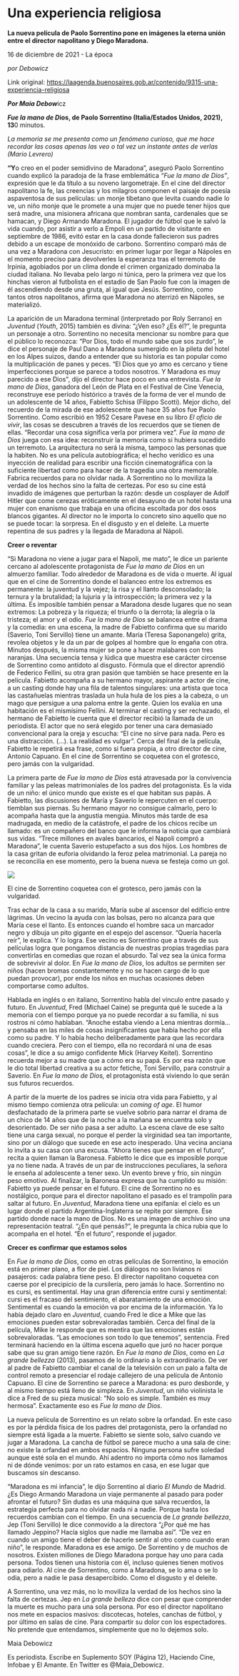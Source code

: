 # Una experiencia religiosa

**La nueva película de Paolo Sorrentino pone en imágenes la eterna unión entre el director napolitano y Diego Maradona.**

16 de diciembre de 2021 - La época

_por  Debowicz_

Link original: https://laagenda.buenosaires.gob.ar/contenido/9315-una-experiencia-religiosa



***Por Maia Debow***icz




*****Fue la mano de D***ios, de Paolo Sorrentino (Italia/Estados Unidos, 2021), 13**0 minutos.




*La memoria se me presenta como un fenómeno curioso, que me hace recordar las cosas apenas las veo o tal vez un instante antes de verlas (Mario Levrero)*




**“Y**o creo en el poder semidivino de Maradona”, aseguró Paolo Sorrentino cuando explicó la paradoja de la frase emblemática *“Fue la mano de Dios”*, expresión que le da título a su noveno largometraje. En el cine del director napolitano la fe, las creencias y los milagros componen el paisaje de poesía aspaventosa de sus películas: un monje tibetano que levita cuando nadie lo ve, un niño monje que le promete a una mujer que no puede tener hijos que será madre, una misionera africana que nombran santa, cardenales que se hamacan, y Diego Armando Maradona. El jugador de fútbol que le salvó la vida cuando, por asistir a verlo a Empoli en un partido de visitante en septiembre de 1986, evitó estar en la casa donde fallecieron sus padres debido a un escape de monóxido de carbono. Sorrentino comparó más de una vez a Maradona con Jesucristo: en primer lugar por llegar a Nápoles en el momento preciso para devolverles la esperanza tras el terremoto de Irpinia, agobiados por un clima donde el crimen organizado dominaba la ciudad italiana. No llevaba pelo largo ni túnica, pero la primera vez que los hinchas vieron al futbolista en el estadio de San Paolo fue con la imagen de él ascendiendo desde una gruta, al igual que Jesús. Sorrentino, como tantos otros napolitanos, afirma que Maradona no aterrizó en Nápoles, se materializó.




La aparición de un Maradona terminal (interpretado por Roly Serrano) en *Juventud* (*Youth*, 2015) también es divina: “¿Ven eso? ¿Es él?”, le pregunta un personaje a otro. Sorrentino no necesita mencionar su nombre para que el público lo reconozca: “Por Dios, todo el mundo sabe que sos zurdo”, le dice el personaje de Paul Dano a Maradona sumergido en la pileta del hotel en los Alpes suizos, dando a entender que su historia es tan popular como la multiplicación de panes y peces. “El Dios que yo amo es cercano y tiene imperfecciones porque se parece a todos nosotros. Y Maradona es muy parecido a ese Dios", dijo el director hace poco en una entrevista. *Fue la mano de Dios*, ganadora del León de Plata en el Festival de Cine Venecia, reconstruye ese período histórico a través de la forma de ver el mundo de un adolescente de 14 años, Fabietto Schisa (Filippo Scotti). Mejor dicho, del recuerdo de la mirada de ese adolescente que hace 35 años fue Paolo Sorrentino. Como escribió en 1952 Cesare Pavese en su libro *El oficio de vivir*, las cosas se descubren a través de los recuerdos que se tienen de ellas. “Recordar una cosa significa verla por primera vez”. *Fue la mano de Dios* juega con esa idea: reconstruir la memoria como si hubiera sucedido un terremoto. La arquitectura no será la misma, tampoco las personas que la habiten. No es una película autobiográfica; el hecho verídico es una inyección de realidad para escribir una ficción cinematográfica con la suficiente libertad como para hacer de la tragedia una obra memorable. Fabrica recuerdos para no olvidar nada. A Sorrentino no lo moviliza la verdad de los hechos sino la falta de certezas. Por eso su cine está invadido de imágenes que perturban la razón: desde un cosplayer de Adolf Hitler que come cerezas eróticamente en el desayuno de un hotel hasta una mujer con enanismo que trabaja en una oficina escoltada por dos osos blancos gigantes. Al director no le importa lo concreto sino aquello que no se puede tocar: la sorpresa. En el disgusto y en el deleite. La muerte repentina de sus padres y la llegada de Maradona al Nápoli.




**Creer o reventar**




“Si Maradona no viene a jugar para el Napoli, me mato”, le dice un pariente cercano al adolescente protagonista de *Fue la mano de Dios* en un almuerzo familiar. Todo alrededor de Maradona es de vida o muerte. Al igual que en el cine de Sorrentino donde el balanceo entre los extremos es permanente: la juventud y la vejez; la risa y el llanto desconsolado; la ternura y la brutalidad; la lujuria y la introspección; la primera vez y la última. Es imposible también pensar a Maradona desde lugares que no sean extremos: La pobreza y la riqueza; el triunfo o la derrota; la alegría o la tristeza; el amor y el odio. *Fue la mano de Dios* se balancea entre el drama y la comedia: en una escena, la madre de Fabietto confirma que su marido (Saverio, Toni Servillo) tiene un amante. María (Teresa Saponangelo) grita, revolea objetos y le da un par de golpes al hombre que lo engaña con otra. Minutos después, la misma mujer se pone a hacer malabares con tres naranjas. Una secuencia tensa y lúdica que muestra ese carácter circense de Sorrentino como antídoto al disgusto. Fórmula que el director aprendió de Federico Fellini, su otra gran pasión que también se hace presente en la película. Fabietto acompaña a su hermano mayor, aspirante a actor de cine, a un casting donde hay una fila de talentos singulares: una artista que toca las castañuelas mientras traslada un hula hula de los pies a la cabeza, o un mago que persigue a una paloma entre la gente. Quien los evalúa en una habitación es el mismísimo Fellini. Al terminar el casting y ser rechazado, el hermano de Fabietto le cuenta que el director recibió la llamada de un periodista. El actor que no será elegido por tener una cara demasiado convencional para la oreja y escucha: “El cine no sirve para nada. Pero es una distracción. (...). La realidad es vulgar”. Cerca del final de la película, Fabietto le repetirá esa frase, como si fuera propia, a otro director de cine, Antonio Capuano. En el cine de Sorrentino se coquetea con el grotesco, pero jamás con la vulgaridad.




La primera parte de *Fue la mano de Dios* está atravesada por la convivencia familiar y las peleas matrimoniales de los padres del protagonista. Es la vida de un niño: el único mundo que existe es el que habitan sus papás. A Fabietto, las discusiones de María y Saverio le repercuten en el cuerpo: tiemblan sus piernas. Su hermano mayor no consigue calmarlo, pero lo acompaña hasta que la angustia mengúa. Minutos más tarde de esa madrugada, en medio de la catástrofe, el padre de los chicos recibe un llamado: es un compañero del banco que le informa la noticia que cambiará sus vidas. “Trece millones en avales bancarios, el Napoli compró a Maradona”, le cuenta Saverio estupefacto a sus dos hijos. Los hombres de la casa gritan de euforia olvidando la feroz pelea matrimonial. La pareja no se reconcilia en ese momento, pero la buena nueva se festeja como un gol.




![](https://cdn.feater.me/files/images/126097/f40ad754-eebd-44d0-97ce-9e6b9ec001bf.png)




El cine de Sorrentino coquetea con el grotesco, pero jamás con la vulgaridad.




Tras echar de la casa a su marido, María sube al ascensor del edificio entre lágrimas. Un vecino la ayuda con las bolsas, pero no alcanza para que María cese el llanto. Es entonces cuando el hombre saca un marcador negro y dibuja un pito gigante en el espejo del ascensor. “Quería hacerla reír”, le explica. Y lo logra. Ese vecino es Sorrentino que a través de sus películas logra que pongamos distancia de nuestras propias tragedias para convertirlas en comedias que rozan el absurdo. Tal vez sea la única forma de sobrevivir al dolor. En *Fue la mano de Dios*, los adultos se permiten ser niños (hacen bromas constantemente y no se hacen cargo de lo que puedan provocar), por ende los niños en muchas ocasiones deben comportarse como adultos.




Hablada en inglés o en italiano, Sorrentino habla del vínculo entre pasado y futuro. En *Juventud*, Fred (Michael Caine) se pregunta qué le sucede a la memoria con el tiempo porque ya no puede recordar a su familia, ni sus rostros ni cómo hablaban. “Anoche estaba viendo a Lena mientras dormía… y pensaba en las miles de cosas insignificantes que había hecho por ella como su padre. Y lo había hecho deliberadamente para que las recordara cuando creciera. Pero con el tiempo, ella no recordará ni una de esas cosas”, le dice a su amigo confidente Mick (Harvey Keitel). Sorrentino recuerda mejor a su madre que a cómo era su papá. Es por esa razón que le dio total libertad creativa a su actor fetiche, Toni Servillo, para construir a Saverio. En *Fue la mano de Dios,* el protagonista está viviendo lo que serán sus futuros recuerdos.




A partir de la muerte de los padres se inicia otra vida para Fabietto, y al mismo tiempo comienza otra película: un *coming of age*. El humor desfachatado de la primera parte se vuelve sobrio para narrar el drama de un chico de 14 años que de la noche a la mañana se encuentra solo y desorientado. De ser niño pasa a ser adulto. La escena clave de ese salto tiene una carga sexual, no porque el perder la virginidad sea tan importante, sino por un diálogo que sucede en ese acto inesperado. Una vecina anciana lo invita a su casa con una excusa. “Ahora tienes que pensar en el futuro”, recita a quien llaman la Baronesa. Fabietto le dice que es imposible porque ya no tiene nada. A través de un par de instrucciones peculiares, la señora le enseña al adolescente a tener sexo. Un evento breve y frío, sin ningún peso emotivo. Al finalizar, la Baronesa expresa que ha cumplido su misión: Fabietto ya puede pensar en el futuro. El cine de Sorrentino no es nostálgico, porque para el director napolitano el pasado es el trampolín para saltar al futuro. En *Juventud*, Maradona tiene una epifanía: el cielo es un lugar donde el partido Argentina-Inglaterra se repite por siempre. Ese partido donde nace la mano de Dios. No es una imagen de archivo sino una representación teatral. “¿En qué pensás?”, le pregunta la chica rubia que lo acompaña en el hotel. “En el futuro”, responde el jugador.




**Crecer es confirmar que estamos solos**




En *Fue la mano de Dios*, como en otras películas de Sorrentino, la emoción está en primer plano, a flor de piel. Los diálogos no son livianos ni pasajeros: cada palabra tiene peso. El director napolitano coquetea con caerse por el precipicio de la cursilería, pero jamás lo hace. Sorrentino no es cursi, es sentimental. Hay una gran diferencia entre cursi y sentimental: cursi es el fracaso del sentimiento, el abaratamiento de una emoción. Sentimental es cuando la emoción va por encima de la información. Ya lo había dejado claro en *Juventud*, cuando Fred le dice a Mike que las emociones pueden estar sobrevaloradas también. Cerca del final de la película, Mike le responde que es mentira que las emociones están sobrevaloradas. “Las emociones son todo lo que tenemos”, sentencia. Fred terminará haciendo en la última escena aquello que juró no hacer porque sabe que su gran amigo tiene razón. En *Fue la mano de Dios*, como en *La grande bellezza* (2013), pasamos de lo ordinario a lo extraordinario. De ver al padre de Fabietto cambiar el canal de la televisión con un palo a falta de control remoto a presenciar el rodaje callejero de una película de Antonio Capuano. El cine de Sorrentino se parece a Maradona: es puro desborde, y al mismo tiempo está lleno de simpleza. En *Juventud*, un niño violinista le dice a Fred de su pieza musical: “No solo es simple. También es muy hermosa”. Exactamente eso es *Fue la mano de Dios*.




La nueva película de Sorrentino es un relato sobre la orfandad. En este caso es por la pérdida física de los padres del protagonista, pero la orfandad no siempre está ligada a la muerte. Fabietto se siente solo, salvo cuando ve jugar a Maradona. La cancha de fútbol se parece mucho a una sala de cine: no existe la orfandad en ambos espacios. Ninguna persona sufre soledad aunque esté sola en el mundo. Ahí adentro no importa cómo nos llamamos ni de dónde venimos: por un rato estamos en casa, en ese lugar que buscamos sin descanso.




“Maradona es mi infancia”, le dijo Sorrentino al diario *El Mundo* de Madrid. ¿Es Diego Armando Maradona un viaje permanente al pasado para poder afrontar el futuro? Sin dudas es una máquina que salva recuerdos, la estrategia perfecta para no olvidar nada ni a nadie. Porque hasta los recuerdos cambian con el tiempo. En una secuencia de *La grande bellezza*, Jep (Toni Servillo) le dice conmovido a la directora “¿Por qué me has llamado Jeppino? Hacía siglos que nadie me llamaba así”. “De vez en cuando un amigo tiene el deber de hacerle sentir al otro como cuando eran niño”, le responde. Maradona es ese amigo. De Sorrentino y de muchos de nosotros. Existen millones de Diego Maradona porque hay uno para cada persona. Todos tienen una historia con él, incluso quienes tienen motivos para odiarlo. Al cine de Sorrentino, como a Maradona, se lo ama o se lo odia, pero a nadie le pasa desapercibido. Como el disgusto y el deleite.




A Sorrentino, una vez más, no lo moviliza la verdad de los hechos sino la falta de certezas. Jep en *La grande belleza* dice con pesar que comprender la muerte es mucho para una sola persona. Por eso el director napolitano nos mete en espacios masivos: discotecas, hoteles, canchas de fútbol, y por último en salas de cine. Para compartir su dolor con los espectadores. No pretende que entendamos, simplemente que no lo dejemos solo.




Maia Debowicz




Es periodista. Escribe en Suplemento SOY (Página 12), Haciendo Cine, Infobae y El Amante. En Twitter es @Maia\_Debowicz.



